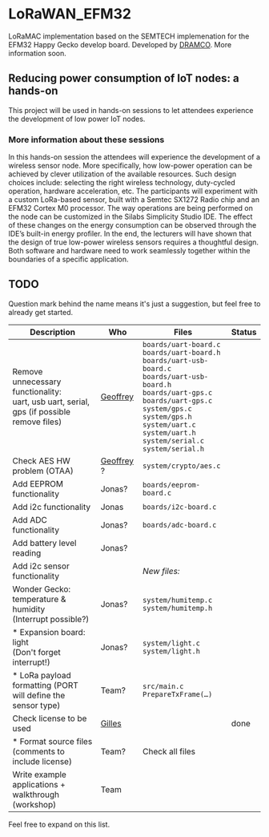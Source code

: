 # LoRaWAN_EFM32
LoRaMAC implementation based on the SEMTECH implemenation for the EFM32 Happy Gecko develop board.
Developed by [DRAMCO](http://www.dramco.be).
More information soon.

## Reducing power consumption of IoT nodes: a hands-on
This project will be used in hands-on sessions to let attendees experience the development of low power IoT nodes.
### More information about these sessions
In this hands-on session the attendees will experience the development of a wireless sensor node. More
specifically, how low-power operation can be achieved by clever utilization of the available resources.
Such design choices include: selecting the right wireless technology, duty-cycled operation, hardware
acceleration, etc.
The participants will experiment with a custom LoRa-based sensor, built with a Semtec SX1272 Radio
chip and an EFM32 Cortex M0 processor. The way operations are being performed on the node can be
customized in the Silabs Simplicity Studio IDE. The effect of these changes on the energy consumption
can be observed through the IDE’s built-in energy profiler.
In the end, the lecturers will have shown that the design of true low-power wireless sensors requires a
thoughtful design. Both software and hardware need to work seamlessly together within the boundaries
of a specific application.

## TODO

Question mark behind the name means it&#39;s just a suggestion, but feel free to already get started.

| Description | Who | Files | Status |
| --- | --- | --- | --- |
| Remove unnecessary functionality:<br>uart, usb uart, serial, gps (if possible remove files) | [Geoffrey](https://github.com/geoffreyottoy) | `boards/uart-board.c`<br>`boards/uart-board.h`<br>`boards/uart-usb-board.c`<br>`boards/uart-usb-board.h`<br>`boards/uart-gps.c`<br>`boards/uart-gps.c`<br>`system/gps.c`<br>`system/gps.h`<br>`system/uart.c`<br>`system/uart.h`<br>`system/serial.c`<br>`system/serial.h`| |
| Check AES HW problem (OTAA) | [Geoffrey](https://github.com/geoffreyottoy) ? | `system/crypto/aes.c` | |
| Add EEPROM functionality | Jonas? | `boards/eeprom-board.c` | |
| Add i2c functionality | Jonas | `boards/i2c-board.c` | |
| Add ADC functionality | Jonas? | `boards/adc-board.c` | |
| Add battery level reading | Jonas? |   | |
| Add i2c sensor functionality |   | _New files:_ | |
| Wonder Gecko: temperature &amp; humidity <br>(Interrupt possible?) | Jonas? | `system/humitemp.c`<br>`system/humitemp.h` | |
| * Expansion board: light <br>(Don&#39;t forget interrupt!) | Jonas? | `system/light.c`<br>`system/light.h` | |
| * LoRa payload formatting (PORT will define the sensor type) | Team? | `src/main.c`<br>`PrepareTxFrame(…)` | |
| Check license to be used | [Gilles](https://github.com/GillesC) |   | done |
| * Format source files <br>(comments to include license) | Team? | Check all files | |
| Write example applications + walkthrough (workshop) | Team |   | |

Feel free to expand on this list.


